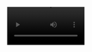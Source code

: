 

<video src='https://youtu.be/H29TiiCil78' width=180/>

<video src=https://youtu.be/H29TiiCil78 width=180/>
